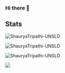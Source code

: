 ### Hi there 👋

## Stats

<p><img src="https://github-readme-stats.vercel.app/api?username=ShauryaManiTripathi&theme=material-palenight&hide_border=false&include_all_commits=false&count_private=false" alt="ShauryaTripathi-UNSLD" /></p>
<p><img src="https://github-readme-streak-stats.herokuapp.com/?user=ShauryaManiTripathi&theme=material-palenight&hide_border=false" alt="ShauryaTripathi-UNSLD" /></p>
<p><img src="https://github-readme-stats.vercel.app/api/top-langs/?username=ShauryaTripathi-UNSLD&theme=material-palenight&hide_border=false&include_all_commits=false&count_private=false&layout=compact" alt="ShauryaTripathi-UNSLD" /></p>

![](https://github-profile-trophy.vercel.app/?username=cxyfreedom&theme=dracula&no-frame=false&no-bg=false&margin-w=4)

<!--
**ShauryaTripathi-UNSLD/ShauryaTripathi-UNSLD** is a ✨ _special_ ✨ repository because its `README.md` (this file) appears on your GitHub profile.

Here are some ideas to get you started:

- 🔭 I’m currently working on ...
- 🌱 I’m currently learning ...
- 👯 I’m looking to collaborate on ...
- 🤔 I’m looking for help with ...
- 💬 Ask me about ...
- 📫 How to reach me: ...
- 😄 Pronouns: ...
- ⚡ Fun fact: ...
-->
